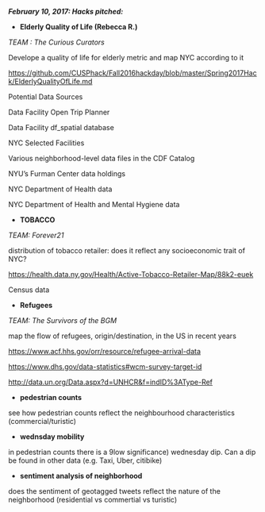 ***February 10, 2017: Hacks pitched:***

-  **Elderly Quality of Life (Rebecca R.)**

*TEAM : The Curious Curators*

Develope a quality of life for elderly metric and map NYC according to it

https://github.com/CUSPhack/Fall2016hackday/blob/master/Spring2017Hack/ElderlyQualityOfLife.md

Potential Data Sources

Data Facility Open Trip Planner 

Data Facility df_spatial database

NYC Selected Facilities

Various neighborhood-level data files in the CDF Catalog

NYU’s Furman Center data holdings

NYC Department of Health data

NYC Department of Health and Mental Hygiene data


- **TOBACCO**

*TEAM: Forever21*

distribution of tobacco retailer: does it reflect any socioeconomic trait of NYC?

https://health.data.ny.gov/Health/Active-Tobacco-Retailer-Map/88k2-euek

Census data


- **Refugees**

*TEAM: The Survivors of the BGM*

map the flow of refugees, origin/destination, in the US in recent years

https://www.acf.hhs.gov/orr/resource/refugee-arrival-data

https://www.dhs.gov/data-statistics#wcm-survey-target-id

http://data.un.org/Data.aspx?d=UNHCR&f=indID%3AType-Ref


- **pedestrian counts**

see how pedestrian counts reflect the neighbourhood characteristics (commercial/turistic)

- **wednsday mobility**

in pedestrian counts there is a 9low significance) wednesday dip. Can a dip be found in other data (e.g. Taxi, Uber, citibike)

- **sentiment analysis of neighborhood**

does the sentiment of geotagged tweets reflect the nature of the neighborhood (residential vs commertial vs turistic)


